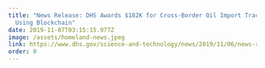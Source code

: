 ```yaml
---
title: "News Release: DHS Awards $182K for Cross-Border Oil Import Tracking
  Using Blockchain"
date: 2019-11-07T03:15:15.977Z
image: /assets/homeland-news.jpeg
link: https://www.dhs.gov/science-and-technology/news/2019/11/06/news-release-dhs-awards-182k-cross-border-oil-import-tracking
order: 0
---
```

